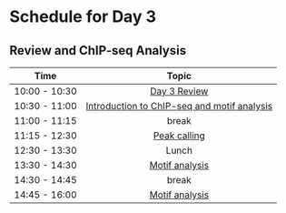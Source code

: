 # Schedule for Day 3

## Review and ChIP-seq Analysis

| Time            |   Topic  |
|:------------------------:|:----------:|
| 10:00 - 10:30 | [Day 3 Review](lessons/Day3_review.md) |
| 10:30 - 11:00 | [Introduction to ChIP-seq and motif analysis](lessons/day_3_ChIP_seq_071321.pdf) |
| 11:00 - 11:15 | break |
| 11:15 - 12:30 | [Peak calling](lessons/04_peaks.md) |
| 12:30 - 13:30 | Lunch |
| 13:30 - 14:30 | [Motif analysis](lessons/02_chip.md)  |
| 14:30 - 14:45 | break |
| 14:45 - 16:00 | [Motif analysis](lessons/02_chip.md) |
